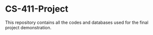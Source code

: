 # CS-411-Project
This repository contains all the codes and databases used for the final project demonstration.
